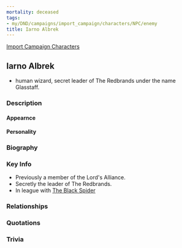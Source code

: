 ```yaml
---
mortality: deceased
tags:
- my/DND/campaigns/import_campaign/characters/NPC/enemy
title: Iarno Albrek
---
```


[Import Campaign Characters](/dnd/characters/)

## Iarno Albrek

- human wizard, secret leader of The Redbrands under the name Glasstaff.

### Description

#### Appearnce

#### Personality

### Biography

### Key Info

- Previously a member of the Lord's Alliance.
- Secretly the leader of The Redbrands.
- In league with [The Black Spider](/dnd/characters/npcs/nezznar-the-black-spider/)

### Relationships

### Quotations

### Trivia
